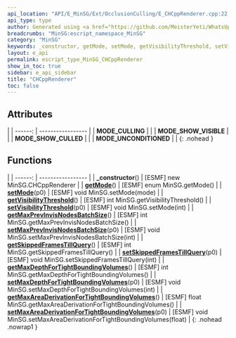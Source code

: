 ```yaml
---
api_location: "API/E_MinSG/Ext/OcclusionCulling/E_CHCppRenderer.cpp:22:24"
api_type: type
author: Generated using <a href="https://github.com/MeisterYeti/WhatsUpDoc">WhatsUpDoc</a>
breadcrumbs: "MinSG:escript_namespace_MinSG"
category: "MinSG"
keywords: _constructor, getMode, setMode, getVisibilityThreshold, setVisibilityThreshold, getMaxPrevInvisNodesBatchSize, setMaxPrevInvisNodesBatchSize, getSkippedFramesTillQuery, setSkippedFramesTillQuery, getMaxDepthForTightBoundingVolumes, setMaxDepthForTightBoundingVolumes, getMaxAreaDerivationForTightBoundingVolumes, setMaxAreaDerivationForTightBoundingVolumes, MODE_CULLING, MODE_SHOW_VISIBLE, MODE_SHOW_CULLED, MODE_UNCONDITIONED
layout: e_api
permalink: escript_type_MinSG_CHCppRenderer
show_in_toc: true
sidebar: e_api_sidebar
title: "CHCppRenderer"
toc: false
---
```


## Attributes

|
| ------: | ----------------- |
| **MODE_CULLING** | |
| **MODE_SHOW_VISIBLE** | |
| **MODE_SHOW_CULLED** | |
| **MODE_UNCONDITIONED** | |
{: .nohead }
## Functions

|
| ------: | ----------------- |
| **_constructor**() | [ESMF] new MinSG.CHCppRenderer |
| **[getMode](classMinSG_1_1CHCppRenderer#classMinSG_1_1CHCppRenderer_1ad729ec391e3bfae96729a02c0b92b447)**() | [ESMF] enum MinSG.getMode()	 |
| **[setMode](classMinSG_1_1CHCppRenderer#classMinSG_1_1CHCppRenderer_1a5bf7aeb8a6e362e23d19fe1ab3e4e491)**(p0) | [ESMF] void MinSG.setMode(mode)	 |
| **[getVisibilityThreshold](classMinSG_1_1CHCppRenderer#classMinSG_1_1CHCppRenderer_1aa7f97dfa3b8527e04127d01a5568e444)**() | [ESMF] int MinSG.getVisibilityThreshold()	 |
| **[setVisibilityThreshold](classMinSG_1_1CHCppRenderer#classMinSG_1_1CHCppRenderer_1a0eb985948f3767785e73cae8ab9944b9)**(p0) | [ESMF] void MinSG.setMode(int)	 |
| **[getMaxPrevInvisNodesBatchSize](classMinSG_1_1CHCppRenderer#classMinSG_1_1CHCppRenderer_1a7b44b8ffb9e416c670ec0f82e3025cb6)**() | [ESMF] int MinSG.getMaxPrevInvisNodesBatchSize()	 |
| **[setMaxPrevInvisNodesBatchSize](classMinSG_1_1CHCppRenderer#classMinSG_1_1CHCppRenderer_1a188eb65fa9a7fa6189a4fdad04ee4498)**(p0) | [ESMF] void MinSG.setMaxPrevInvisNodesBatchSize(int)	 |
| **[getSkippedFramesTillQuery](classMinSG_1_1CHCppRenderer#classMinSG_1_1CHCppRenderer_1ac8cc016c6c6b2f3186bb81a1a3cc0f7e)**() | [ESMF] int MinSG.getSkippedFramesTillQuery()	 |
| **[setSkippedFramesTillQuery](classMinSG_1_1CHCppRenderer#classMinSG_1_1CHCppRenderer_1adb544d58d05f4ef79fc98f1cea7a49a4)**(p0) | [ESMF] void MinSG.setSkippedFramesTillQuery(int)	 |
| **[getMaxDepthForTightBoundingVolumes](classMinSG_1_1CHCppRenderer#classMinSG_1_1CHCppRenderer_1a3bd28fcac412e5601f81a617c6552619)**() | [ESMF] int MinSG.getMaxDepthForTightBoundingVolumes()	 |
| **[setMaxDepthForTightBoundingVolumes](classMinSG_1_1CHCppRenderer#classMinSG_1_1CHCppRenderer_1acfaf7e185d4992989ee433bbe507e858)**(p0) | [ESMF] void MinSG.setMaxDepthForTightBoundingVolumes(int)	 |
| **[getMaxAreaDerivationForTightBoundingVolumes](classMinSG_1_1CHCppRenderer#classMinSG_1_1CHCppRenderer_1a66a7b3c9c3cbc97be72a32b94169f7f4)**() | [ESMF] float MinSG.getMaxAreaDerivationForTightBoundingVolumes()	 |
| **[setMaxAreaDerivationForTightBoundingVolumes](classMinSG_1_1CHCppRenderer#classMinSG_1_1CHCppRenderer_1acc87e7a18e978f875dcf8b6a31834385)**(p0) | [ESMF] void MinSG.setMaxAreaDerivationForTightBoundingVolumes(float)	 |
{: .nohead .nowrap1 }
